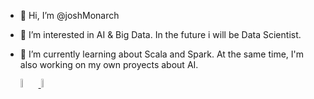 - 👋 Hi, I’m @joshMonarch
- 👀 I’m interested in AI & Big Data. In the future i will be Data Scientist.
- 🌱 I’m currently learning about Scala and Spark. At the same time, I'm also working on my own proyects about AI.
    
  <a href="https://www.linkedin.com/in/jos%C3%A9-rey-arij%C3%B3n-a10746180/">
    <img src="https://cdn.icon-icons.com/icons2/805/PNG/512/linkedin_icon-icons.com_65929.png" width="6%" height="6% alt="LinkedIn profile" />
  </a>
  <a href="mailto:reyarijonjose@gmail.com">
      <img src="https://cdn.icon-icons.com/icons2/2631/PNG/512/gmail_new_logo_icon_159149.png" width="6%" height="6%" alt="My email"/>
  </a>



<!---
joshMonarch/joshMonarch is a ✨ special ✨ repository because its `README.md` (this file) appears on your GitHub profile.
You can click the Preview link to take a look at your changes.
--->
